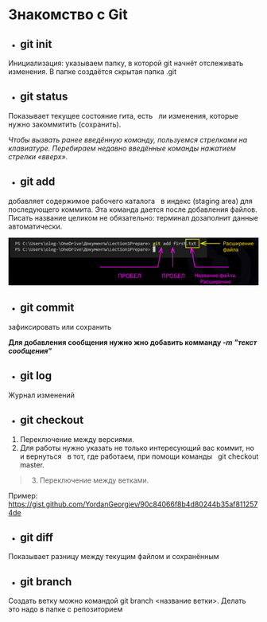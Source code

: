 # Знакомство с Git

* ## git init

Инициализация: указываем папку, в которой
git начнёт отслеживать изменения.
В папке создаётся скрытая папка .git

* ##  git status

Показывает текущее состояние гита, есть  
ли изменения, которые нужно закоммитить
(сохранить). 

*Чтобы вызвать ранее введённую команду,
пользуемся стрелками на клавиатуре.
Перебираем недавно введённые команды
нажатием стрелки «вверх».*

* ## git add

добавляет содержимое рабочего каталога  
в индекс (staging area) для последующего коммита. Эта команда дается после добавления
файлов. Писать название целиком не обязательно: терминал дозаполнит данные автоматически.

![это картинка](pic1.png)

* ##  git commit

зафиксировать или сохранить

__Для добавления сообщения нужно жно добавить комманду *-m "текст сообщения"*__

* ## git log

Журнал изменений

* ## git checkout
1. Переключение между версиями. 
2. Для работы нужно указать не только
интересующий вас коммит, но и вернуться  
в тот, где работаем, при помощи команды  
git checkout master.
> 3. Переключение между ветками.

Пример: https://gist.github.com/YordanGeorgiev/90c84066f8b4d80244b35af8112574de 

* ##  git diff

Показывает разницу между текущим файлом
и сохранённым

* ## git branch
Создать ветку можно командой git branch <название ветки>.
Делать это надо в папке с репозиторием
